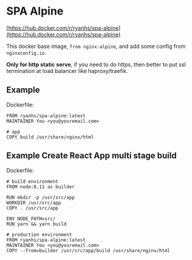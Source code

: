 # SPA Alpine

[https://hub.docker.com/r/ryanhs/spa-alpine](https://hub.docker.com/r/ryanhs/spa-alpine)

This docker base image, `from nginx-alpine`, and add some config from `nginxconfig.io`.

**Only for http static serve**, if you need to do https, then better to put ssl termination at load balancer like haproxy/traefik.


## Example

Dockerfile:

```
FROM ryanhs/spa-alpine:latest
MAINTAINER You <you@youremail.com>

# app
COPY build /usr/share/nginx/html
```

## Example Create React App multi stage build

Dockerfile:

```
# build environment
FROM node:8.11 as builder

RUN mkdir -p /usr/src/app
WORKDIR /usr/src/app
COPY . /usr/src/app

ENV NODE_PATH=src/
RUN yarn && yarn build

# production environment
FROM ryanhs/spa-alpine:latest
MAINTAINER You <you@youremail.com>
COPY --from=builder /usr/src/app/build /usr/share/nginx/html
```
